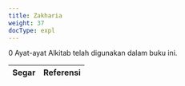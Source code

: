 ```yaml
---
title: Zakharia
weight: 37
docType: expl
---
```


0 Ayat-ayat Alkitab telah digunakan dalam buku ini.

| Segar | Referensi |
|-------|-----------|
